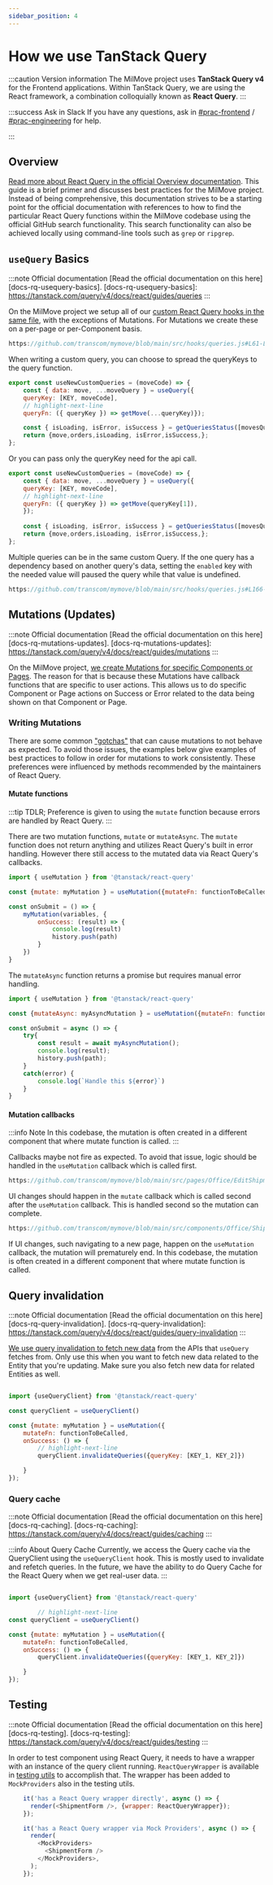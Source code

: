 ```yaml
---
sidebar_position: 4
---
```

# How we use TanStack Query

:::caution Version information
The MilMove project uses **TanStack Query v4** for the Frontend applications. Within TanStack Query, we are using the React framework, a combination colloquially known as **React Query**.
:::

:::success Ask in Slack
If you have any questions, ask in [#prac-frontend][slack-fe] /
[#prac-engineering][slack-eng] for help.

[slack-fe]: https://ustcdp3.slack.com/archives/CTQQJD3G8
[slack-eng]: https://ustcdp3.slack.com/archives/CP6PTUPQF
:::

## Overview

[Read more about React Query in the official Overview
documentation][docs-rq-overview]. This guide is a brief primer and discusses
best practices for the MilMove project. Instead of being comprehensive, this
documentation strives to be a starting point for the official documentation with
references to how to find the particular React Query functions within the
MilMove codebase using the official GitHub search functionality. This search
functionality can also be achieved locally using command-line tools such as
`grep` or `ripgrep`.

[docs-rq-overview]: https://tanstack.com/query/v4/docs/react/overview

## `useQuery` Basics

:::note Official documentation
[Read the official documentation on this here][docs-rq-usequery-basics].
[docs-rq-usequery-basics]: https://tanstack.com/query/v4/docs/react/guides/queries
:::

On the MilMove project we setup all of our [custom React Query hooks in the same
file][gh-mymove-hooks-queries], with the exceptions of Mutations. For Mutations
we create these on a per-page or per-Component basis. 
```js reference
https://github.com/transcom/mymove/blob/main/src/hooks/queries.js#L61-L71"
```
When writing a custom query, you can choose to spread the queryKeys to the query function.
```js title="src/hooks/queries.js"
export const useNewCustomQueries = (moveCode) => {
    const { data: move, ...moveQuery } = useQuery({ 
    queryKey: [KEY, moveCode],
    // highlight-next-line
    queryFn: ({ queryKey }) => getMove(...queryKey)});

    const { isLoading, isError, isSuccess } = getQueriesStatus([movesQuery]);
    return {move,orders,isLoading, isError,isSuccess,};
};

```
Or you can pass only the queryKey need for the api call.

```js title="src/hooks/queries.js"
export const useNewCustomQueries = (moveCode) => {
    const { data: move, ...moveQuery } = useQuery({ 
    queryKey: [KEY, moveCode],
    // highlight-next-line
    queryFn: ({ queryKey }) => getMove(queryKey[1]),
    });
    
    const { isLoading, isError, isSuccess } = getQueriesStatus([movesQuery, ordersQuery]);
    return {move,orders,isLoading, isError,isSuccess,};
};

```
Multiple queries can be in the same custom Query. If the one query has a dependency based on another query's data, setting the `enabled` key with the needed value will paused the query while that value is undefined.

```js reference
https://github.com/transcom/mymove/blob/main/src/hooks/queries.js#L166-L201
```

[gh-mymove-hooks-queries]: https://github.com/transcom/mymove/search?l=JavaScript&q=%22useQuery%28%22

## Mutations (Updates)

:::note Official documentation
[Read the official documentation on this here][docs-rq-mutations-updates].
[docs-rq-mutations-updates]: https://tanstack.com/query/v4/docs/react/guides/mutations
:::

On the MilMove project, [we create Mutations for specific Components or
Pages][gh-mymove-use-mutation]. The reason for that is because these Mutations
have callback functions that are specific to user actions. This allows us to do
specific Component or Page actions on Success or Error related to the data being
shown on that Component or Page.

### Writing Mutations

There are some common ["gotchas"](https://tkdodo.eu/blog/mastering-mutations-in-react-query#common-gotchase) that can cause mutations to not behave as expected. To avoid those issues, the examples below give examples of best practices to follow in order for mutations to work consistently. These preferences were influenced by methods recommended by the maintainers of React Query.


#### Mutate functions

:::tip TDLR;
Preference is given to using the `mutate` function because errors are handled by React Query.
:::

There are two mutation functions, `mutate` or `mutateAsync`. The `mutate` function does not return anything and utilizes React Query's built in error handling. However there still access to the mutated data via React Query's callbacks.


```js
import { useMutation } from '@tanstack/react-query'

const {mutate: myMutation } = useMutation({mutateFn: functionToBeCalled});

const onSubmit = () => {
    myMutation(variables, {
        onSuccess: (result) => {
            console.log(result)
            history.push(path)
        }
    })
}
```

The `mutateAsync` function returns a promise but requires manual error handling.

```js 
import { useMutation } from '@tanstack/react-query'

const {mutateAsync: myAsyncMutation } = useMutation({mutateFn: functionToBeCalled});

const onSubmit = async () => {
    try{
        const result = await myAsyncMutation();
        console.log(result);
        history.push(path);
    }   
    catch(error) {
        console.log(`Handle this ${error}`)
    }
}
```
#### Mutation callbacks
:::info Note
 In this codebase, the mutation is often created in a different component that where mutate function is called.
:::

 Callbacks maybe not fire as expected. To avoid that issue, logic should be handled in the `useMutation` callback which is called first. 
 ```jsx reference
https://github.com/transcom/mymove/blob/main/src/pages/Office/EditShipmentDetails/EditShipmentDetails.jsx#L22-L30
```
UI changes should happen in the `mutate` callback which is called second after the `useMutation` callback. This is handled second so the mutation can complete. 

```jsx reference
https://github.com/transcom/mymove/blob/main/src/components/Office/ShipmentForm/ShipmentForm.jsx#L330-L339
```

 If UI changes, such navigating to a new page, happen on the `useMutation` callback, the mutation will prematurely end. In this codebase, the mutation is often created in a different component that where mutate function is called.




[gh-mymove-use-mutation]: https://github.com/transcom/mymove/search?l=JavaScript&q=%22useMutation%28%22

## Query invalidation

:::note Official documentation
[Read the official documentation on this here][docs-rq-query-invalidation].
[docs-rq-query-invalidation]: https://tanstack.com/query/v4/docs/react/guides/query-invalidation
:::

[We use query invalidation to fetch new data][gh-mymove-invalidate-queries] from
the APIs that `useQuery` fetches from.  Only use this when you want to fetch new
data related to the Entity that you're updating. Make sure you also fetch new
data for related Entities as well.

```js

import {useQueryClient} from '@tanstack/react-query'

const queryClient = useQueryClient()

const {mutate: myMutation } = useMutation({
    mutateFn: functionToBeCalled,
    onSuccess: () => {
        // highlight-next-line 
        queryClient.invalidateQueries({queryKey: [KEY_1, KEY_2]})

    }
});

```

[gh-mymove-invalidate-queries]: https://github.com/transcom/mymove/search?l=JavaScript&q=%22invalidateQueries%28%22&type=

### Query cache

:::note Official documentation
[Read the official documentation on this here][docs-rq-caching].
[docs-rq-caching]: https://tanstack.com/query/v4/docs/react/guides/caching
:::

:::info About Query Cache
Currently, we access the Query cache via the QueryClient using the `useQueryClient` hook. This is mostly used to invalidate and refetch queries.  In the future, we have the ability to do Query Cache for the React Query when
we get real-user data.
:::

```js

import {useQueryClient} from '@tanstack/react-query'

        // highlight-next-line 
const queryClient = useQueryClient()

const {mutate: myMutation } = useMutation({
    mutateFn: functionToBeCalled,
    onSuccess: () => {
        queryClient.invalidateQueries({queryKey: [KEY_1, KEY_2]})

    }
});

```


## Testing

:::note Official documentation
[Read the official documentation on this here][docs-rq-testing].
[docs-rq-testing]: https://tanstack.com/query/v4/docs/react/guides/testing
:::

In order to test component using React Query, it needs to have a wrapper with an instance of the query client running. `ReactQueryWrapper` is available in [testing utils](https://github.com/transcom/mymove/blob/main/src/testUtils.jsx) to accomplish that. The wrapper has been added to `MockProviders` also in the testing utils.

```js
    it('has a React Query wrapper directly', async () => {
      render(<ShipmentForm />, {wrapper: ReactQueryWrapper});
    });

    it('has a React Query wrapper via Mock Providers', async () => {
      render(
        <MockProviders>
          <ShipmentForm />
        </MockProviders>,
      );
    });

```



